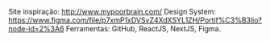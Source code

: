 Site inspiração: http://www.mypoorbrain.com/
Design System: https://www.figma.com/file/p7xmP1xDVSvZ4XdXSYL1ZH/Portif%C3%B3lio?node-id=2%3A6
Ferramentas: GitHub, ReactJS, NextJS, Figma.
